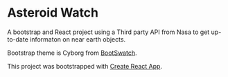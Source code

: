 # Asteroid Watch

A bootstrap and React project using a Third party API from Nasa to get up-to-date informaton on near earth objects.

Bootstrap theme is Cyborg from [BootSwatch](https://bootswatch.com/).

This project was bootstrapped with [Create React App](https://github.com/facebookincubator/create-react-app).
